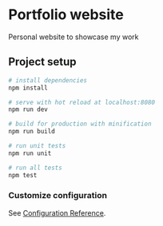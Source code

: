# Portfolio website

Personal website to showcase my work

## Project setup
```bash
# install dependencies
npm install

# serve with hot reload at localhost:8080
npm run dev

# build for production with minification
npm run build

# run unit tests
npm run unit

# run all tests
npm test
```

### Customize configuration
See [Configuration Reference](https://cli.vuejs.org/config/).
